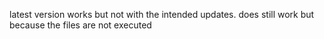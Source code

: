 latest version works but not with the intended updates. does still work but because the files are not executed
